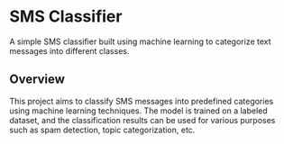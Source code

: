 # SMS Classifier

A simple SMS classifier built using machine learning to categorize text messages into different classes.

## Overview

This project aims to classify SMS messages into predefined categories using machine learning techniques. The model is trained on a labeled dataset, and the classification results can be used for various purposes such as spam detection, topic categorization, etc.


